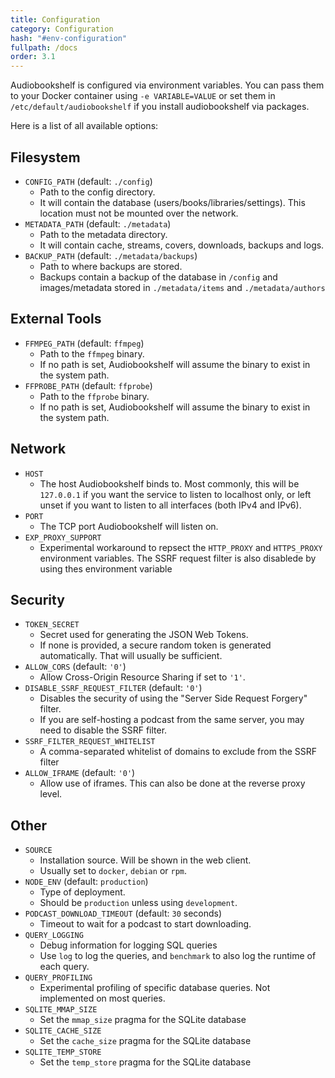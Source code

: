 ```yaml
---
title: Configuration
category: Configuration
hash: "#env-configuration"
fullpath: /docs
order: 3.1
---
```


Audiobookshelf is configured via environment variables.
You can pass them to your Docker container using `-e VARIABLE=VALUE`
or set them in `/etc/default/audiobookshelf` if you install audiobookshelf via packages.

Here is a list of all available options:

## Filesystem

- `CONFIG_PATH` (default: `./config`)
  - Path to the config directory.
  - It will contain the database (users/books/libraries/settings). This location must not be mounted over the network.
- `METADATA_PATH` (default: `./metadata`)
  - Path to the metadata directory.
  - It will contain cache, streams, covers, downloads, backups and logs.
- `BACKUP_PATH` (default: `./metadata/backups`)
  - Path to where backups are stored.
  - Backups contain a backup of the database in `/config` and images/metadata stored in `./metadata/items` and `./metadata/authors`

## External Tools

- `FFMPEG_PATH` (default: `ffmpeg`)
  - Path to the `ffmpeg` binary.
  - If no path is set, Audiobookshelf will assume the binary to exist in the system path.
- `FFPROBE_PATH` (default: `ffprobe`)
  - Path to the `ffprobe` binary.
  - If no path is set, Audiobookshelf will assume the binary to exist in the system path.

## Network

- `HOST`
  - The host Audiobookshelf binds to.
    Most commonly, this will be `127.0.0.1` if you want the service to listen to localhost only,
    or left unset if you want to listen to all interfaces (both IPv4 and IPv6).
- `PORT`
  - The TCP port Audiobookshelf will listen on.
- `EXP_PROXY_SUPPORT`
  - Experimental workaround to repsect the `HTTP_PROXY` and `HTTPS_PROXY` environment variables.
    The SSRF request filter is also disablede by using thes environment variable

## Security

- `TOKEN_SECRET`
  - Secret used for generating the JSON Web Tokens.
  - If none is provided, a secure random token is generated automatically.
    That will usually be sufficient.
- `ALLOW_CORS` (default: `'0'`)
  - Allow Cross-Origin Resource Sharing if set to `'1'`.
- `DISABLE_SSRF_REQUEST_FILTER` (default: `'0'`)
  - Disables the security of using the "Server Side Request Forgery" filter.
  - If you are self-hosting a podcast from the same server, you may need to disable the SSRF filter.
- `SSRF_FILTER_REQUEST_WHITELIST`
  - A comma-separated whitelist of domains to exclude from the SSRF filter
- `ALLOW_IFRAME` (default: `'0'`)
  - Allow use of iframes. This can also be done at the reverse proxy level.

## Other

- `SOURCE`
  - Installation source. Will be shown in the web client.
  - Usually set to `docker`, `debian` or `rpm`.
- `NODE_ENV` (default: `production`)
  - Type of deployment.
  - Should be `production` unless using `development`.
- `PODCAST_DOWNLOAD_TIMEOUT` (default: `30` seconds)
  - Timeout to wait for a podcast to start downloading.
- `QUERY_LOGGING`
  - Debug information for logging SQL queries
  - Use `log` to log the queries, and `benchmark` to also log the runtime of each query.
- `QUERY_PROFILING`
  - Experimental profiling of specific database queries. Not implemented on most queries.
- `SQLITE_MMAP_SIZE`
  - Set the `mmap_size` pragma for the SQLite database
- `SQLITE_CACHE_SIZE`
  - Set the `cache_size` pragma for the SQLite database
- `SQLITE_TEMP_STORE`
  - Set the `temp_store` pragma for the SQLite database

